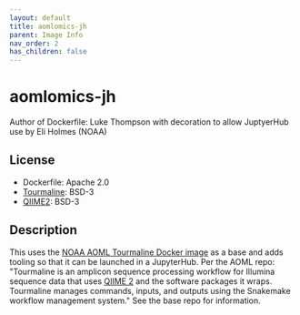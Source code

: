 ```yaml
---
layout: default
title: aomlomics-jh
parent: Image Info
nav_order: 2
has_children: false
---
```


# aomlomics-jh

Author of Dockerfile: Luke Thompson with decoration to allow JuptyerHub use by Eli Holmes (NOAA)

## License

* Dockerfile: Apache 2.0
* [Tourmaline](https://github.com/aomlomics/tourmaline): BSD-3
* [QIIME2](https://github.com/qiime2/qiime2): BSD-3
  
## Description

This uses the [NOAA AOML Tourmaline Docker image](https://github.com/aomlomics/tourmaline) as a base and adds tooling so that it can be launched in a JupyterHub.  Per the AOML repo: "Tourmaline is an amplicon sequence processing workflow for Illumina sequence data that uses [QIIME 2](https://qiime2.org/) and the software packages it wraps. Tourmaline manages commands, inputs, and outputs using the Snakemake workflow management system." See the base repo for information.
